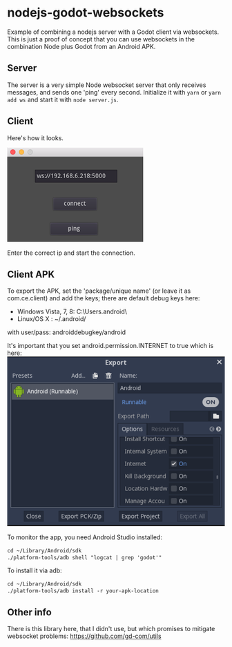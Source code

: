 # nodejs-godot-websockets
Example of combining a nodejs server with a Godot client via websockets.
This is just a proof of concept that you can use websockets in the combination Node plus Godot from an Android APK.


## Server

The server is a very simple Node websocket server that only receives messages, and sends one 'ping' every second. Initialize it with ```yarn``` or ```yarn add ws``` and start it with ```node server.js```.


## Client

Here's how it looks.

![alt text](screenshot.png "yes, it's not pretty.")

Enter the correct ip and start the connection.

## Client APK

To export the APK, set the 'package/unique name' (or leave it as com.ce.client) and add the keys; there are default debug keys here:

- Windows Vista, 7, 8: C:\Users\.android\
- Linux/OS X : ~/.android/

with user/pass: androiddebugkey/android

It's important that you set android.permission.INTERNET to true which is here:
![alt text](export_settings.png "important.")

To monitor the app, you need Android Studio installed:

```
cd ~/Library/Android/sdk
./platform-tools/adb shell "logcat | grep 'godot'"
```

To install it via adb:
```
cd ~/Library/Android/sdk
./platform-tools/adb install -r your-apk-location
```


## Other info

There is this library here, that I didn't use, but which promises to mitigate websocket problems:
https://github.com/gd-com/utils
